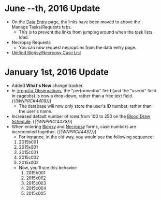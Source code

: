 # June --th, 2016 Update
* On the [Data Entry](https://labkeybaseurl.com/wnprc_ehr/WNPRC/EHR/dataEntry.view) page, the links have been moved to above the Manage Tasks/Requests tabs.
  * This is to prevent the links from jumping around when the task lists load.
* Necropsy Requests
  * You can now request necropsies from the data entry page.
* [Unified Biopsy/Necropsy Case List](https://labkeybaseurl.com/jsp/WNPRC/EHR/WNPRC_PathologyCaseList.view)

# January 1st, 2016 Update

* Added **What's New** change tracker.
* In [Irregular Observations](), the "performedby" field (and the "userid" field in cageobs) is now a drop-down, rather than a free text field. (*{{WNPRC#4409}}*)
  * The database will now only store the user's ID number, rather than the user's name.
* Increased default number of rows from 100 to 250 on the [Blood Draw Schedule](https://labkeybaseurl.com/ehr/WNPRC/EHR/animalHistory.view#inputType:none&showReport:1&activeReport:todaysBlood). (*{{WNPRC#4425}}*)
* When entering [Biopsy](https://labkeybaseurl.com/ehr/WNPRC/EHR/manageTask.view?formtype=Biopsy) and [Necropsy](https://labkeybaseurl.com/ehr/WNPRC/EHR/manageTask.view?formtype=Necropsy) forms, case numbers are incremented together. (*{{WNPRC#4437}}*)
  *  For instance, in the old way, you would see the following sequence:
    1. 2015b001
    2. 2015x001
    3. 2015c001
    4. 2015c002
    5. 2015x002
  * Now, you'll see this behavior:
    1. 2015b001
    2. 2015x002
    3. 2015c003
    4. 2015c004
    5. 2015x005